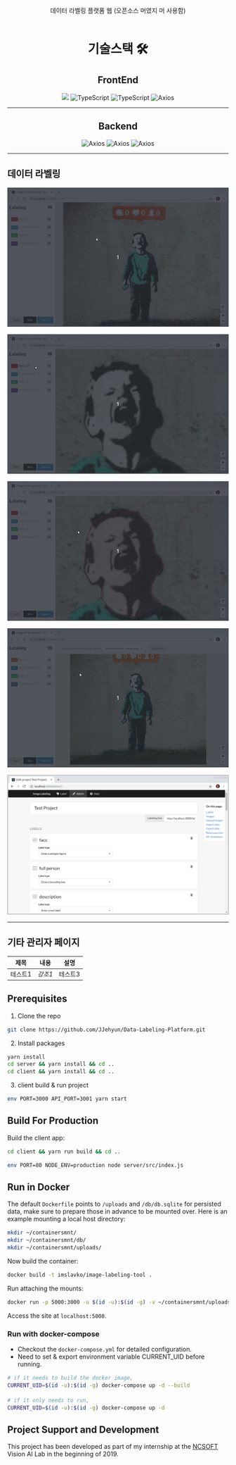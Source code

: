 <center>데이터 라벨링 플랫폼 웹 (오픈소스 머였지 머 사용함)

<br />
<br />

# 기술스택 🛠

## FrontEnd

<img src="https://img.shields.io/badge/React-3776AB?style=for-the-badge&logo=React&logoColor=white">
<img alt="TypeScript" src="https://img.shields.io/badge/TypeScript-3178C6?style=for-the-badge&logo=TypeScript&logoColor=white">
<img alt="TypeScript" src="https://img.shields.io/badge/recoil-FAB040?style=for-the-badge&logo=Litecoin&logoColor=white">
<img alt="Axios" src="https://img.shields.io/badge/Axios-5A29E4?style=for-the-badge&logo=Axios&logoColor=white">

---

## Backend

<img alt="Axios" src="https://img.shields.io/badge/Express-000000?style=for-the-badge&logo=Express&logoColor=white">
<img alt="Axios" src="https://img.shields.io/badge/MariaDB-003545?style=for-the-badge&logo=MariaDB&logoColor=white">
<img alt="Axios" src="https://img.shields.io/badge/Docker-2496ED?style=for-the-badge&logo=Docker&logoColor=white">

---

</center>

## 데이터 라벨링

![](./client/src/help/tutorial/bbox-labeling.gif)

![](./client/src/help/tutorial/polygon-labeling.gif)

![](./client/src/help/tutorial/auto-tracing.gif)

![](./client/src/help/tutorial/ml-semantic-segmentation.gif)

![](./client/src/help/tutorial/project-page.png)

---

## 기타 관리자 페이지

| 제목    | 내용    | 설명    |
| ------- | ------- | ------- |
| 테스트1 | _강조1_ | 테스트3 |

## Prerequisites

1. Clone the repo

```bash
git clone https://github.com/JJehyun/Data-Labeling-Platform.git
```

2. Install packages

```bash
yarn install
cd server && yarn install && cd ..
cd client && yarn install && cd ..
```

3. client build & run project

```bash
env PORT=3000 API_PORT=3001 yarn start
```

## Build For Production

Build the client app:

```bash
cd client && yarn run build && cd ..
```

```bash
env PORT=80 NODE_ENV=production node server/src/index.js
```

## Run in Docker

The default `Dockerfile` points to `/uploads` and `/db/db.sqlite` for persisted data, make sure to prepare those in advance to be mounted over. Here is an example mounting a local host directory:

```bash
mkdir ~/containersmnt/
mkdir ~/containersmnt/db/
mkdir ~/containersmnt/uploads/
```

Now build the container:

```bash
docker build -t imslavko/image-labeling-tool .
```

Run attaching the mounts:

```bash
docker run -p 5000:3000 -u $(id -u):$(id -g) -v ~/containersmnt/uploads:/uploads -v ~/containersmnt/db:/db -d imslavko/image-labeling-tool
```

Access the site at `localhost:5000`.

### Run with docker-compose

- Checkout the `docker-compose.yml` for detailed configuration.
- Need to set & export environment variable CURRENT_UID before running.

```bash
# if it needs to build the docker image,
CURRENT_UID=$(id -u):$(id -g) docker-compose up -d --build

# if it only needs to run,
CURRENT_UID=$(id -u):$(id -g) docker-compose up -d
```

## Project Support and Development

This project has been developed as part of my internship at the [NCSOFT](http://global.ncsoft.com/global/) Vision AI Lab in the beginning of 2019.
